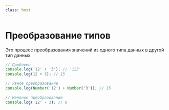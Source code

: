```yaml
---
class: host
---
```


# Преобразование типов
Это процесс преобразования значений из одного типа данных в другой тип данных

```js {hide|1-3|5-6|8-9}
// Проблема 
console.log('12' + '3'); // '123'
console.log(12 + 3); // 15

// Явное преобразование
console.log(Number('12') + Number('3')); // 15

// Неявное преобразование
console.log('12' - 3); // 9
```


<style>
.host code {
    font-size: 1.75rem;
}
</style>
